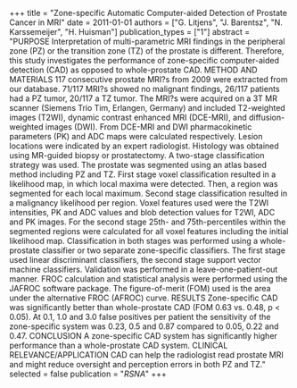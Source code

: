 +++
title = "Zone-specific Automatic Computer-aided Detection of Prostate Cancer in MRI"
date = 2011-01-01
authors = ["G. Litjens", "J. Barentsz", "N. Karssemeijer", "H. Huisman"]
publication_types = ["1"]
abstract = "PURPOSE Interpretation of multi-parametric MRI findings in the peripheral zone (PZ) or the transition zone (TZ) of the prostate is different. Therefore, this study investigates the performance of zone-specific computer-aided detection (CAD) as opposed to whole-prostate CAD. METHOD AND MATERIALS 117 consecutive prostate MRI?s from 2009 were extracted from our database. 71/117 MRI?s showed no malignant findings, 26/117 patients had a PZ tumor, 20/117 a TZ tumor. The MRI?s were acquired on a 3T MR scanner (Siemens Trio Tim, Erlangen, Germany) and included T2-weighted images (T2WI), dynamic contrast enhanced MRI (DCE-MRI), and diffusion-weighted images (DWI). From DCE-MRI and DWI pharmacokinetic parameters (PK) and ADC maps were calculated respectively. Lesion locations were indicated by an expert radiologist. Histology was obtained using MR-guided biopsy or prostatectomy. A two-stage classification strategy was used. The prostate was segmented using an atlas based method including PZ and TZ. First stage voxel classification resulted in a likelihood map, in which local maxima were detected. Then, a region was segmented for each local maximum. Second stage classification resulted in a malignancy likelihood per region. Voxel features used were the T2WI intensities, PK and ADC values and blob detection values for T2WI, ADC and PK images. For the second stage 25th- and 75th-percentiles within the segmented regions were calculated for all voxel features including the initial likelihood map. Classification in both stages was performed using a whole-prostate classifier or two separate zone-specific classifiers. The first stage used linear discriminant classifiers, the second stage support vector machine classifiers. Validation was performed in a leave-one-patient-out manner. FROC calculation and statistical analysis were performed using the JAFROC software package. The figure-of-merit (FOM) used is the area under the alternative FROC (AFROC) curve. RESULTS Zone-specific CAD was significantly better than whole-prostate CAD (FOM 0.63 vs. 0.48, p < 0.05). At 0.1, 1.0 and 3.0 false positives per patient the sensitivity of the zone-specific system was 0.23, 0.5 and 0.87 compared to 0.05, 0.22 and 0.47. CONCLUSION A zone-specific CAD system has significantly higher performance than a whole-prostate CAD system. CLINICAL RELEVANCE/APPLICATION CAD can help the radiologist read prostate MRI and might reduce oversight and perception errors in both PZ and TZ."
selected = false
publication = "*RSNA*"
+++

